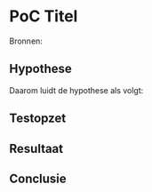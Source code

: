 # PoC Titel
Bronnen:

## Hypothese

Daarom luidt de hypothese als volgt:

## Testopzet

## Resultaat

## Conclusie
